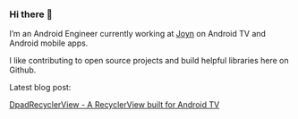 ### Hi there 👋

I’m an Android Engineer currently working at [Joyn](https://www.joyn.de/) on Android TV and Android mobile apps.

I like contributing to open source projects and build helpful libraries here on Github.

Latest blog post:

[DpadRecyclerView - A RecyclerView built for Android TV](https://rubensousa.com/2022/11/08/dpadrecyclerview/)

